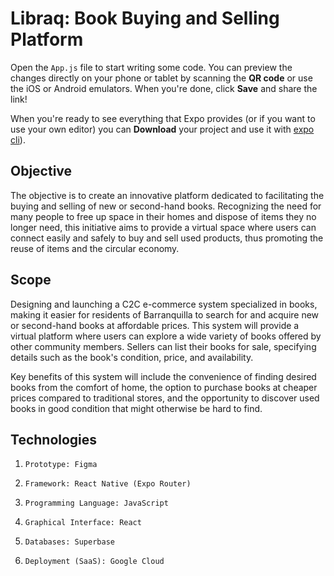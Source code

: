 # Libraq: Book Buying and Selling Platform

Open the `App.js` file to start writing some code. You can preview the changes directly on your phone or tablet by scanning the **QR code** or use the iOS or Android emulators. When you're done, click **Save** and share the link!

When you're ready to see everything that Expo provides (or if you want to use your own editor) you can **Download** your project and use it with [expo cli](https://docs.expo.dev/get-started/installation/#expo-cli)).

## Objective

The objective is to create an innovative platform dedicated to facilitating the buying and selling of new or second-hand books. Recognizing the need for many people to free up space in their homes and dispose of items they no longer need, this initiative aims to provide a virtual space where users can connect easily and safely to buy and sell used products, thus promoting the reuse of items and the circular economy.

## Scope

Designing and launching a C2C e-commerce system specialized in books, making it easier for residents of Barranquilla to search for and acquire new or second-hand books at affordable prices. This system will provide a virtual platform where users can explore a wide variety of books offered by other community members. Sellers can list their books for sale, specifying details such as the book's condition, price, and availability.

Key benefits of this system will include the convenience of finding desired books from the comfort of home, the option to purchase books at cheaper prices compared to traditional stores, and the opportunity to discover used books in good condition that might otherwise be hard to find.

## Technologies

1. `Prototype: Figma`
   
2. `Framework: React Native (Expo Router)`

3. `Programming Language: JavaScript`

4. `Graphical Interface: React`
   
5. `Databases: Superbase`

6. `Deployment (SaaS): Google Cloud`

